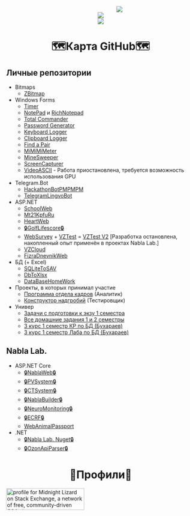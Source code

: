 <div align="center" style="margin-left:100px;">
  <img src="https://readme-typing-svg.herokuapp.com/?color=%2336BCF7&lines=%E2%9D%A4%EF%B8%8F%D0%96%D0%B8%D0%B7%D0%BD%D1%8C%E2%9D%A4%EF%B8%8F%20-%20%F0%9F%91%A8%E2%80%8D%F0%9F%92%BB%D0%9F%D1%80%D0%BE%D0%B3%D0%B0%F0%9F%91%A8%E2%80%8D%F0%9F%92%BB%20=%20%E2%98%A0%D0%A1%D0%BC%D0%B5%D1%80%D1%82%D1%8C%E2%98%A0">
</div>
<div align="center">
  <img src="https://streak-stats.demolab.com?user=Leonid-Vizel&theme=dark&hide_border=true&border_radius=10&locale=ru">
</div>
<div align="center">
  <img src="https://github-profile-summary-cards.vercel.app/api/cards/profile-details?username=Leonid-Vizel&theme=github_dark">
</div>

<h1 align="center">🗺️Карта GitHub🗺️</h1>
<h2>Личные репозитории</h2>

+ Bitmaps
  + [ZBitmap](https://github.com/Leonid-Vizel/ZBitmap)
+ Windows Forms
  + [Timer](https://github.com/Leonid-Vizel/TimerWinForms)
  + [NotePad](https://github.com/Leonid-Vizel/Notepad) и [RichNotepad](https://github.com/Leonid-Vizel/RichNotepad)
  + [Total Commander](https://github.com/Leonid-Vizel/TotalCommanderWinForms)
  + [Password Generator](https://github.com/Leonid-Vizel/PasswordGenerator)
  + [Keyboard Logger](https://github.com/Leonid-Vizel/Keyboard-Logger-.NET)
  + [Clipboard Logger](https://github.com/Leonid-Vizel/Clipboard-Logger-.NET)
  + [Find a Pair](https://github.com/Leonid-Vizel/FindAPair)
  + [MiMiMiMeter](https://github.com/Leonid-Vizel/MiMiMiMeter)
  + [MineSweeper](https://github.com/Leonid-Vizel/MinesweeperWinForms)
  + [ScreenCapturer](https://github.com/Leonid-Vizel/ScreenCapturer)
  + [VideoASCII](https://github.com/Leonid-Vizel/VideoASCII) - Работа приостановлена, требуется возможность использования GPU
+ Telegram.Bot
  + [HackathonBotPMPMPM](https://github.com/Leonid-Vizel/HackathonBotPMPMPM)
  + [TelegramLingvoBot](https://github.com/Leonid-Vizel/TelegramLingvoBot)
+ ASP.NET
  + [SchoolWeb](https://github.com/Leonid-Vizel/SchoolWeb)
  + [Mt21KpfuRu](https://github.com/Leonid-Vizel/Mt22KpfuRu)
  + [HeartWeb](https://github.com/Leonid-Vizel/HeartWeb)
  + [:lock:GolfLifescore:lock:](https://github.com/Leonid-Vizel/GolfLifescore)
  + [WebSurvey](https://github.com/Leonid-Vizel/WebSurvey) + [VZTest](https://github.com/Leonid-Vizel/VZTest) = [VZTest V2](https://github.com/Leonid-Vizel/VZTest2) [Разработка остановлена, накопленный опыт применён в проектах Nabla Lab.]
  + [VZCloud](https://github.com/Leonid-Vizel/VZCloud)
  + [FizraDnevnikWeb](https://github.com/Leonid-Vizel/FizraDnevnikWeb)
+ БД (+ Excel)
  + [SQLiteToSAV](https://github.com/Leonid-Vizel/SQLiteToSAV)
  + [DbToXlsx](https://github.com/Leonid-Vizel/DbToXlsx)
  + [DataBaseHomeWork](https://github.com/Leonid-Vizel/DataBaseHomeWork)
+ Проекты, в которых принимал участие
  + [Программа отдела кадров](https://github.com/MoZoLbKA/CheckYourCompany) (Аналитик)
  + [Конструктор надгробий](https://github.com/AdelChernyatov/Tombstone_generator) (Тестировщик)
+ Универ
  + [Задачи с подготовки к экзу 1 семестра](https://github.com/Leonid-Vizel/ControlWorkTasks)
  + [Все домашние задания 1 и 2 семестры](https://github.com/Leonid-Vizel/Kurs1)
  + [3 курс 1 семестр КР по БД (Бухараев)](https://github.com/Leonid-Vizel/DbReadControlWork)
  + [3 курс 1 семестр Лаба по БД (Бухараев)](https://github.com/Leonid-Vizel/LabaForms)

<h2>Nabla Lab.</h2>

+ ASP.NET Core
  + [:lock:NablaWeb:lock:](https://github.com/Leonid-Vizel/NablaWeb)
  + [:lock:PVSystem:lock:](https://github.com/Leonid-Vizel/PVSystem)
  + [:lock:CTSystem:lock:](https://github.com/Leonid-Vizel/CTSystem)
  + [:lock:NablaBuilder:lock:](https://github.com/Leonid-Vizel/NablaBuilder)
  + [:lock:NeuroMonitoring:lock:](https://github.com/Leonid-Vizel/NeuroMonitoring)
  + [:lock:ECRF:lock:](https://github.com/Leonid-Vizel/ECRF)
  + [WebAnimalPassport](https://github.com/Leonid-Vizel/WebAnimalPassport)
+ .NET
  + [:lock:Nabla Lab. Nuget:lock:](https://github.com/Leonid-Vizel/Nabla-Lab-Nuget-Packages)
  + [:lock:OzonApiParser:lock:](https://github.com/Leonid-Vizel/OzonApiParser)


<h1 align="center">👤Профили👤</h1>
<a href="https://stackexchange.com/users/21732915"><img src="https://stackexchange.com/users/flair/21732915.png" width="208" height="58" alt="profile for Midnight Lizard on Stack Exchange, a network of free, community-driven Q&amp;A sites" title="profile for Midnight Lizard on Stack Exchange, a network of free, community-driven Q&amp;A sites"></a>
